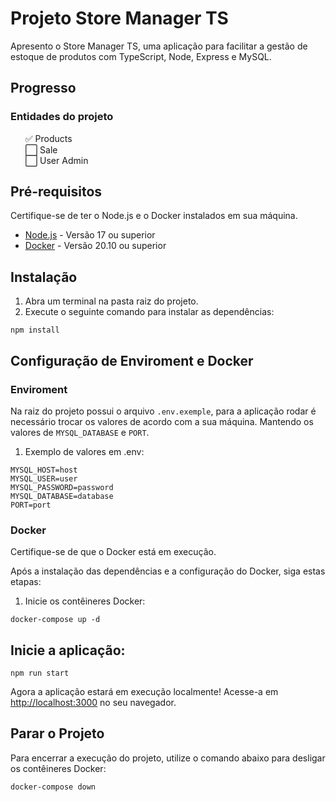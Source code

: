 # Projeto Store Manager TS

Apresento o Store Manager TS, uma aplicação para facilitar a gestão de estoque de produtos com TypeScript, Node, Express e MySQL.

## Progresso

### Entidades do projeto

<ul style="list-style: none;">
  <li>✅ Products</li>
  <li>⬜️ Sale</li>
  <li>⬜️ User Admin</li>
</ul>

## Pré-requisitos

Certifique-se de ter o Node.js e o Docker instalados em sua máquina.

- [Node.js](https://nodejs.org/) - Versão 17 ou superior
- [Docker](https://www.docker.com/) - Versão 20.10 ou superior

## Instalação

1. Abra um terminal na pasta raiz do projeto.
2. Execute o seguinte comando para instalar as dependências:

`npm install`

## Configuração de Enviroment e Docker

### Enviroment

Na raiz do projeto possui o arquivo `.env.exemple`, para a aplicação rodar é necessário trocar os valores de acordo com a sua máquina. Mantendo os valores de `MYSQL_DATABASE` e `PORT`.

1. Exemplo de valores em .env:

```
MYSQL_HOST=host
MYSQL_USER=user
MYSQL_PASSWORD=password
MYSQL_DATABASE=database
PORT=port
```

### Docker

Certifique-se de que o Docker está em execução.

Após a instalação das dependências e a configuração do Docker, siga estas etapas:

1. Inicie os contêineres Docker:

`docker-compose up -d`

## Inicie a aplicação:

`npm run start`

Agora a aplicação estará em execução localmente! Acesse-a em [http://localhost:3000](http://localhost:3000) no seu navegador.

## Parar o Projeto

Para encerrar a execução do projeto, utilize o comando abaixo para desligar os contêineres Docker:

`docker-compose down`
